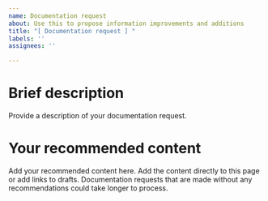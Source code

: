 ```yaml
---
name: Documentation request
about: Use this to propose information improvements and additions
title: "[ Documentation request ] "
labels: ''
assignees: ''

---
```


# Brief description

Provide a description of your documentation request.

#  Your recommended content

Add your recommended content here. Add the content directly to this page or add links to drafts.
Documentation requests that are made without any recommendations could take longer to process.
